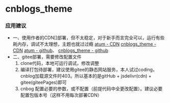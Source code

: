 # cnblogs_theme
### 应用建议
* 一、使用作者的CDN[]部署，但不太稳定，对于新手而言完全可以，运行有些耗内存，调试不太理想，主题也就过过瘾
 [atum - CDN](https://www.jsdelivr.com/package/gh/cjunn/atum)
 [cnblogs_theme - CDN](https://www.jsdelivr.com/package/gh/YJLAugus/cnblogs_theme)
 [atum - github](https://github.com/cjunn/atum)、
 [cnblogs_theme - github](https://github.com/YJLAugus/cnblogs_theme)
* 二、gitee部署，需要修改配置文件
    1. clone代码，本地可运行调试，修改调整
    2. 编译打包待部署，建议使用gitee的静态网站服务，本人试过coding，cnblog加载源文件时403。所以基本的是gitHub + jsdelivr(cdn) + gitee(giteePages)即可
    3. cnbog 配置必要的参数，或不配置（前提代码中全更改配置）。建议必要配置包版本号（这样不用每次部署CDN）


